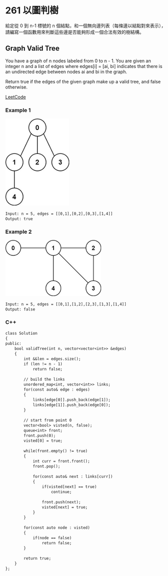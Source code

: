 # 261  以圖判樹

給定從 0 到 n-1 標號的 n 個結點，和一個無向邊列表（每條邊以結點對來表示），請編寫一個函數用來判斷這些邊是否能夠形成一個合法有效的樹結構。

## Graph Valid Tree

You have a graph of n nodes labeled from 0 to n - 1. You are given an integer n and a list of edges where edges[i] = [ai, bi] indicates that there is an undirected edge between nodes ai and bi in the graph.

Return true if the edges of the given graph make up a valid tree, and false otherwise.

[LeetCode](https://leetcode-cn.com/graph-valid-tree/)

### Example 1

<img src="img/261_1.jpg" width = "200"/>

```
Input: n = 5, edges = [[0,1],[0,2],[0,3],[1,4]]
Output: true
```

### Example 2

<img src="img/261_2.jpg" width = "300"/>

```
Input: n = 5, edges = [[0,1],[1,2],[2,3],[1,3],[1,4]]
Output: false
```

### C++ 


```
class Solution
{
public:
    bool validTree(int n, vector<vector<int>> &edges)
    {
        int &&len = edges.size();
        if (len != n - 1)
            return false;
        
        // build the links
        unordered_map<int, vector<int>> links;
        for(const auto& edge : edges)
        {
            links[edge[0]].push_back(edge[1]);
            links[edge[1]].push_back(edge[0]);
        }

        // start from point 0
        vector<bool> visted(n, false);
        queue<int> front;
        front.push(0);
        visted[0] = true;

        while(front.empty() != true)
        {
            int curr = front.front();
            front.pop();

            for(const auto& next : links[curr])
            {
                if(visted[next] == true)
                    continue;
                
                front.push(next);
                visted[next] = true;
            }
        }

        for(const auto node : visted)
        {
            if(node == false)
                return false;
        }

        return true;
    }
};
```
